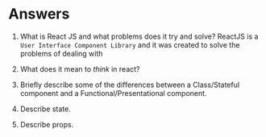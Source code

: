 # Answers

1.  What is React JS and what problems does it try and solve?
    ReactJS is a `User Interface Component Library` and it was created to solve the problems of dealing with

1.  What does it mean to _think_ in react?

1.  Briefly describe some of the differences between a Class/Stateful component and a Functional/Presentational component.

1.  Describe state.

1.  Describe props.
